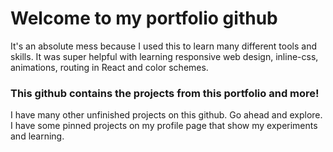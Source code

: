 # Welcome to my portfolio github
It's an absolute mess because I used this to learn many different tools and skills. It was super helpful with learning responsive web design, inline-css, animations, routing in React and color schemes.

### This github contains the projects from this portfolio and more!
I have many other unfinished projects on this github. Go ahead and explore. I have some pinned projects on my profile page that show my experiments and learning.
